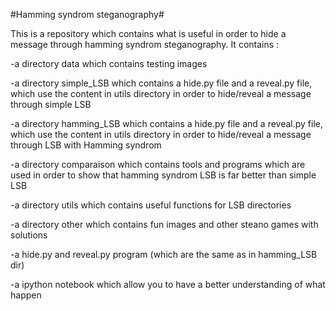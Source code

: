 #Hamming syndrom steganography#

This is a repository which contains what is useful in order to hide a message through hamming syndrom steganography.
It contains :

-a directory data which contains testing images

-a directory simple_LSB which contains a hide.py file and a reveal.py file, which use the content in utils directory in order to hide/reveal a message through simple LSB

-a directory hamming_LSB which contains a hide.py file and a reveal.py file, which use the content in utils directory in order to hide/reveal a message through LSB with Hamming syndrom

-a directory comparaison which contains tools and programs which are used in order to show that hamming syndrom LSB is far better than simple LSB

-a directory utils which contains useful functions for LSB directories

-a directory other which contains fun images and other steano games with solutions

-a hide.py and reveal.py program (which are the same as in hamming_LSB dir)

-a ipython notebook which allow you to have a better understanding of what happen
